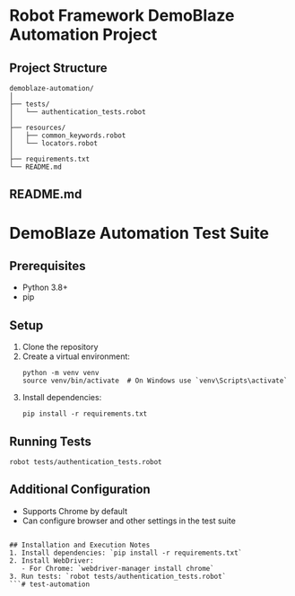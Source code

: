 # Robot Framework DemoBlaze Automation Project

## Project Structure
```
demoblaze-automation/
│
├── tests/
│   └── authentication_tests.robot
│
├── resources/
│   ├── common_keywords.robot
│   └── locators.robot
│
├── requirements.txt
└── README.md
```



## README.md
# DemoBlaze Automation Test Suite

## Prerequisites
- Python 3.8+
- pip

## Setup
1. Clone the repository
2. Create a virtual environment:
   ```
   python -m venv venv
   source venv/bin/activate  # On Windows use `venv\Scripts\activate`
   ```
3. Install dependencies:
   ```
   pip install -r requirements.txt
   ```

## Running Tests
```
robot tests/authentication_tests.robot
```

## Additional Configuration
- Supports Chrome by default
- Can configure browser and other settings in the test suite
```

## Installation and Execution Notes
1. Install dependencies: `pip install -r requirements.txt`
2. Install WebDriver: 
   - For Chrome: `webdriver-manager install chrome`
3. Run tests: `robot tests/authentication_tests.robot`
```# test-automation
